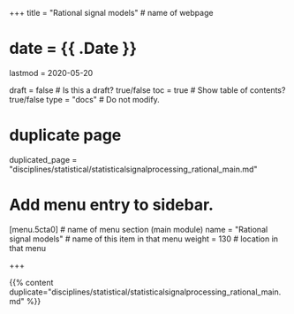 +++
title = "Rational signal models"         # name of webpage

# date = {{ .Date }}
lastmod = 2020-05-20

draft = false  # Is this a draft? true/false
toc = true  # Show table of contents? true/false
type = "docs"  # Do not modify.

# duplicate page

duplicated_page = "disciplines/statistical/statisticalsignalprocessing_rational_main.md"

# Add menu entry to sidebar.

[menu.5cta0]                       # name of menu section (main module)
  name = "Rational signal models"        # name of this item in that menu
  weight = 130                           # location in that menu

+++

{{% content duplicate="disciplines/statistical/statisticalsignalprocessing_rational_main.md" %}}
